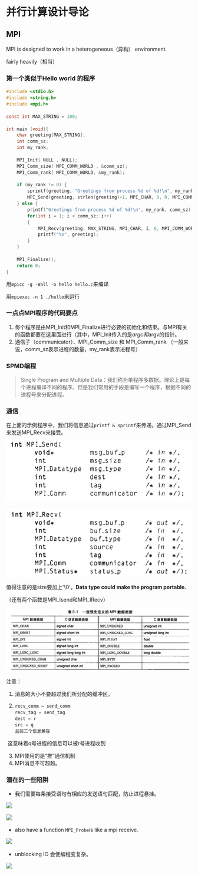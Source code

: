 # 并行计算设计导论

## MPI

MPI is designed to work in a heterogeneous（异构） environment.

fairly heavily（相当）

### 第一个类似于Hello world 的程序

```c
#include <stdio.h>
#include <string.h>
#include <mpi.h>

const int MAX_STRING = 100;

int main (void){
    char greeting[MAX_STRING];
    int comm_sz;
    int my_rank;

    MPI_Init( NULL , NULL);
    MPI_Comm_size( MPI_COMM_WORLD , &comm_sz);
    MPI_Comm_rank( MPI_COMM_WORLD, &my_rank);

    if (my_rank != 0) {
        sprintf(greeting, "Greetings from process %d of %d!\n", my_rank, comm_sz);
        MPI_Send(greeting, strlen(greeting)+1, MPI_CHAR, 0, 0, MPI_COMM_WORLD);
    } else {
        printf("Greetings from process %d of %d!\n", my_rank, comm_sz);
        for(int i = 1; i < comm_sz; i++)
        {
            MPI_Recv(greeting, MAX_STRING, MPI_CHAR, i, 0, MPI_COMM_WORLD, MPI_STATUS_IGNORE);
            printf("%s", greeting);
        }
    }

    MPI_Finalize();
    return 0;
}

```

用`mpicc -g -Wall -o hello hello.c`来编译

用`mpiexec -n 1 ./hello`来运行

### 一点点MPI程序的代码要点

1. 每个程序是由MPI_Init和MPI_Finalize进行必要的初始化和结束。与MPI有关的函数都要在这里面进行（其中，MPI_Init传入的是*argc和*argv的指针。
2. 通信子（communicator）、MPI_Comm_size 和 MPI_Comm_rank （一般来说，comm_sz表示进程的数量，my_rank表示进程号）

### SPMD编程

> Single Program and Multiple Data：我们称为单程序多数据。理论上是每个进程编译不同的程序。但是我们常用的手段是编写一个程序，根据不同的进程号来分配进程。

### 通信

在上面的示例程序中，我们将信息通过`printf & sprintf`来传递。通过MPI_Send来发送MPI_Recv来接受。

![](graph\Snipaste_2023-07-04_21-09-26.png)

![](graph\Snipaste_2023-07-04_21-48-39.png)

值得注意的是size要加上'\0'。**Data type could make the program portable.**

（还有两个函数是MPI_Isend和MPI_IRecv）

![](graph\Snipaste_2023-07-04_21-12-32.png)

注意：

1. 消息的大小不要超过我们所分配的缓冲区。

2. ```c
   recv_comm = send_comm
   recv_tag = send_tag
   dest = r
   src = q
   且前三个信息兼容
   ```

​	这意味着q号进程的信息可以被r号进程收到

3. MPI使用的是“推”通信机制
4. MPI消息不可超越。

### 潜在的一些陷阱

* 我们需要每条接受语句有相应的发送语句匹配，防止进程悬挂。

![](graph\Snipaste_2023-07-04_21-46-21.png)

![](graph\Snipaste_2023-07-04_21-49-20.png)

* also have a function `MPI_Probe`is like a mpi receive.

![](graph\Snipaste_2023-07-04_22-08-22.png)

* unblocking IO 会使编程变复杂。

![](graph\Snipaste_2023-07-04_22-24-28.png)